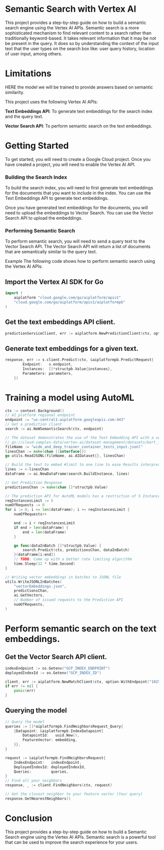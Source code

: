 # Semantic Search with Vertex AI

This project provides a step-by-step guide on how to build a semantic search engine using the Vertex AI APIs. Semantic search is a more sophisticated mechanism to find relevant content to a search rather than traditionally keyword-based. It takes relevant information that it may be not be present in the query. It does so by understanding the context of the input text that the user types on the search box like: user query history, location of user input, among others.

# Limitations

HERE the model we will be trained to provide answers based on semantic similarity.

This project uses the following Vertex AI APIs:

**Text Embeddings API**: To generate text embeddings for the search index and the query text.

**Vector Search API**: To perform semantic search on the text embeddings.

# Getting Started

To get started, you will need to create a Google Cloud project. Once you have created a project, you will need to enable the Vertex AI API.

### Building the Search Index

To build the search index, you will need to first generate text embeddings for the documents that you want to include in the index. You can use the Text Embeddings API to generate text embeddings.

Once you have generated text embeddings for the documents, you will need to upload the embeddings to Vector Search. You can use the Vector Search API to upload the embeddings.

### Performing Semantic Search

To perform semantic search, you will need to send a query text to the Vector Search API. The Vector Search API will return a list of documents that are semantically similar to the query text.

Example
The following code shows how to perform semantic search using the Vertex AI APIs:

## Import the Vertex AI SDK for Go

```go
import (
    aiplatform "cloud.google.com/go/aiplatform/apiv1"
	"cloud.google.com/go/aiplatform/apiv1/aiplatformpb"
)
```

## Get the text embeddings API client.

```go
predictionServiceClient, err := aiplatform.NewPredictionClient(ctx, option.WithEndpoint(vertexAIEndpoint))
```

## Generate text embeddings for a given text.

```go
response, err := s.client.Predict(ctx, &aiplatformpb.PredictRequest{
		Endpoint:   s.endpoint,
		Instances:  []*structpb.Value{instances},
		Parameters: parameters,
	})
```

# Training a model using AutoML

```go
ctx := context.Background()
// AI platform regional endpoint
endpoint := "us-central1-aiplatform.googleapis.com:443"
// Get a prediction client
search := ai.NeWSemanticSearch(ctx, endpoint)

// The dataset demonstrates the use of the Text Embedding API with a vector database.
// gs://cloud-samples-data/vertex-ai/dataset-management/datasets/bert_finetuning/wide_and_deep_trainer_container_tests_input.jsonl
fileName := "wide_and_deep_trainer_container_tests_input.jsonl"
linesChan := make(chan []interface{})
go utils.ReadJSONL(fileName, ai.AIDataset{}, linesChan)

// Build the text to embed #limit to one line to ease Results interpretation
lines := <-linesChan
dataFrame := ai.NewDataFrame(search.BuildInstance, lines)

// Get Prediction Response
predictionsChan := make(chan []*structpb.Value)

// The prediction API for AutoML models has a restriction of 5 Instances per request.
reqInstancesLimit := 5
numOfRequests := 0
for i := 0; i <= len(dataFrame); i += reqInstancesLimit {
	numOfRequests++

	end := i + reqInstancesLimit
	if end > len(dataFrame) {
		end = len(dataFrame)
	}

	go func(dataInBatch []*structpb.Value) {
		search.Predict(ctx, predictionsChan, dataInBatch)
	}(dataFrame[i:end])
	// TODO: Come up with a better rate limiting algorithm
	time.Sleep(12 * time.Second)
}

// Writing vector embeddings in batches to JSONL file
utils.WriteJSONLInBatches(
	"vectorEmbeddings.json",
	predictionsChan,
	ai.GetVectors,
	// Number of issued requests to the Prediction API
	numOfRequests,
)
```

# Perform semantic search on the text embeddings.

## Get the Vector Search API client.

```go
indexEndpoint := os.Getenv("GCP_INDEX_ENDPOINT")
deployedIndexId := os.Getenv("GCP_INDEX_ID")

client, err := aiplatform.NewMatchClient(ctx, option.WithEndpoint("102531040.us-central1-145252452137.vdb.vertexai.goog"))
if err != nil {
	panic(err)
}
```

## Querying the model

```go
// Query the model
queries := []*aiplatformpb.FindNeighborsRequest_Query{
	{Datapoint: &aiplatformpb.IndexDatapoint{
		DatapointId:   uuid.New(),
		FeatureVector: embedding,
	}},
}

request := &aiplatformpb.FindNeighborsRequest{
	IndexEndpoint:   indexEndpoint,
	DeployedIndexId: deployedIndexId,
	Queries:         queries,
}
// Find all your neighbors
response, _ := client.FindNeighbors(ctx, request)

// Get the closest neighbor to your feature vector (Your query)
response.GetNearestNeighbors()
```

# Conclusion

This project provides a step-by-step guide on how to build a Semantic Search engine using the Vertex AI APIs. Semantic search is a powerful tool that can be used to improve the search experience for your users.
